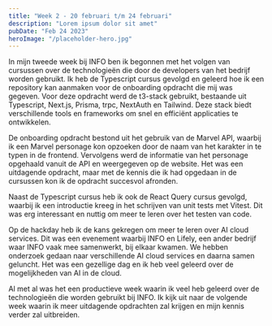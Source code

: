 ```yaml
---
title: "Week 2 - 20 februari t/m 24 februari"
description: "Lorem ipsum dolor sit amet"
pubDate: "Feb 24 2023"
heroImage: "/placeholder-hero.jpg"
---
```


In mijn tweede week bij INFO ben ik begonnen met het volgen van cursussen over de technologieën die door de developers van het bedrijf worden gebruikt. Ik heb de Typescript cursus gevolgd en geleerd hoe ik een repository kan aanmaken voor de onboarding opdracht die mij was gegeven. Voor deze opdracht werd de t3-stack gebruikt, bestaande uit Typescript, Next.js, Prisma, trpc, NextAuth en Tailwind. Deze stack biedt verschillende tools en frameworks om snel en efficiënt applicaties te ontwikkelen.

De onboarding opdracht bestond uit het gebruik van de Marvel API, waarbij ik een Marvel personage kon opzoeken door de naam van het karakter in te typen in de frontend. Vervolgens werd de informatie van het personage opgehaald vanuit de API en weergegeven op de website. Het was een uitdagende opdracht, maar met de kennis die ik had opgedaan in de cursussen kon ik de opdracht succesvol afronden.

Naast de Typescript cursus heb ik ook de React Query cursus gevolgd, waarbij ik een introductie kreeg in het schrijven van unit tests met Vitest. Dit was erg interessant en nuttig om meer te leren over het testen van code.

Op de hackday heb ik de kans gekregen om meer te leren over AI cloud services. Dit was een evenement waarbij INFO en Lifely, een ander bedrijf waar INFO vaak mee samenwerkt, bij elkaar kwamen. We hebben onderzoek gedaan naar verschillende AI cloud services en daarna samen geluncht. Het was een gezellige dag en ik heb veel geleerd over de mogelijkheden van AI in de cloud.

Al met al was het een productieve week waarin ik veel heb geleerd over de technologieën die worden gebruikt bij INFO. Ik kijk uit naar de volgende week waarin ik meer uitdagende opdrachten zal krijgen en mijn kennis verder zal uitbreiden.
